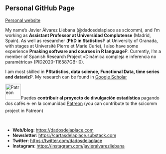 ## Personal GitHub Page

[Personal website](dadosdelaplace.github.io)

My name’s Javier Álvarez Liébana (@dadosdelaplace as scicomm), and I’m working as **Assistant Professor at Universidad Complutense** (Madrid, Spain). As well as researcher (**PhD in Statistics**P at University of Granada, with stages at Universitè Pierre et Marie Curie), I also have some experience **Pmaking software and courses in R language**P. Currently, I’m a member of Spanish Research Project «Dinámica compleja e inferencia no paramétrica» (PID2020-116587GB-I0).

I am most skilled in **PStatistics, data science, Functional Data, time series and dataviz**P. My research can be found in [Google Scholar](https://scholar.google.es/citations?user=Wb3lxFIAAAAJ&hl=es)


<div style="text-align: left;"><img src="https://upload.wikimedia.org/wikipedia/commons/thumb/5/5a/Patreon_logomark.svg/1024px-Patreon_logomark.svg.png"  width="50" height="50" alt="Patreon">Puedes <b>contribuir al proyecto de divulgación estadística</b> pagando dos cafés ☕️ en la comunidad <a href="https://patreon.com/dadosdelaplace">Patreon</a> (you can contribute to the scicomm project in Patreon)</div>

&nbsp;

* **Web/blog**: https://dadosdelaplace.com
* **Newsletter**: https://cartasdelaplace.substack.com
* **Twitter**: https://twitter.com/dadosdelaplace
* **Instagram**: https://instagram.com/javieralvarezliebana

